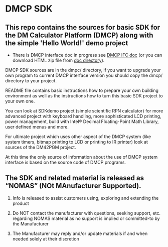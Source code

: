 # DMCP SDK

## This repo contains the sources for basic SDK for the DM Calculator Platform (DMCP) along with the simple 'Hello World!' demo project

- There is DMCP interface doc in progress see [DMCP IFC doc](http://www.swissmicros.com/dmcp/doc/DMCP-ifc-html/) (or
you can download HTML zip file from [doc directory](http://www.swissmicros.com/dmcp/doc/)).


DMCP SDK sources are in the dmpc/ directory, if you want to upgrade your own program to current
DMCP interface version you should copy the dmcp/ directory to your project.

README file contains basic instructions how to prepare your own building environment as well as the
instructions how to turn this basic SDK project to your own one.

You can look at SDKdemo project (simple scientific RPN calculator) for more advanced project with
keyboard handling, more sophisticated LCD printing, power management, build with Intel® Decimal
Floating-Point Math Library, user defined menus and more.

For ultimate project which uses other aspect of the DMCP system (like system timers, bitmap printing
to LCD or printing to IR printer) look at sources of the DM42PGM project.

At this time the only source of information about the use of DMCP system interface is based on
the source code of DMCP programs.

## The SDK and related material is released as “NOMAS”  (NOt MAnufacturer Supported). 

1. Info is released to assist customers using, exploring and extending the product

1. Do NOT contact the manufacturer with questions, seeking support, etc. regarding NOMAS material as no support is implied or committed-to by the Manufacturer

1. The Manufacturer may reply and/or update materials if and when needed solely at their discretion

